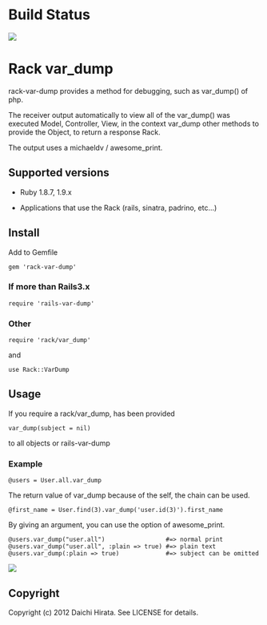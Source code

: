 # Build Status

<img src="https://secure.travis-ci.org/daic-h/rack-var-dump.png"/>

# Rack var_dump

rack-var-dump provides a method for debugging, such as var_dump() of php.

The receiver output automatically to view all of the var_dump() was executed Model, Controller, View,
in the context var_dump other methods to provide the Object, to return a response Rack. 

The output uses a michaeldv / awesome_print.



## Supported versions

* Ruby 1.8.7, 1.9.x 

* Applications that use the Rack (rails, sinatra, padrino, etc...)


## Install

Add to Gemfile

    gem 'rack-var-dump'

### If more than Rails3.x

    require 'rails-var-dump'


### Other

    require 'rack/var_dump'

and

    use Rack::VarDump

## Usage

If you require a rack/var_dump, has been provided 

    var_dump(subject = nil)
    
to all objects or rails-var-dump

### Example

    @users = User.all.var_dump

The return value of var_dump because of the self, the chain can be used.

    @first_name = User.find(3).var_dump('user.id(3)').first_name

By giving an argument, you can use the option of awesome_print.

    @users.var_dump("user.all")                 #=> normal print
    @users.var_dump("user.all", :plain => true) #=> plain text
    @users.var_dump(:plain => true)             #=> subject can be omitted
    
<img src="http://cdn-ak.f.st-hatena.com/images/fotolife/b/bunnyhop/20120208/20120208183913.png"/>

## Copyright

Copyright (c) 2012 Daichi Hirata. See LICENSE for details.